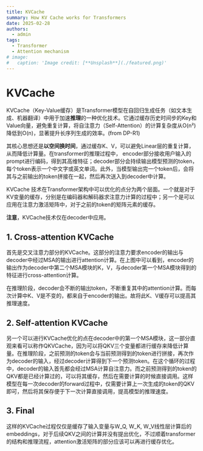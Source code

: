 ```yaml
---
title: KVCache
summary: How KV Cache works for Transformers
date: 2025-02-28
authors:
  - admin
tags:
  - Transformer
  - Attention mechanism
# image:
#   caption: 'Image credit: [**Unsplash**](./featured.png)'
---
```


# KVCache
KVCache（Key-Value缓存）是Transformer模型在自回归生成任务​（如文本生成、机器翻译）中用于加速**推理**的一种优化技术。它通过缓存历史时间步的Key和Value向量，避免重复计算，将自注意力（Self-Attention）的计算复杂度从O(n²)降低到O(n)，显著提升长序列生成的效率。(from DP-R1)

其核心思想还是**以空间换时间**，通过缓存K、V，可以避免Linear层的重复计算，从而降低计算量。在transformer的推理过程中， encoder部分接收用户输入的prompt进行编码，得到其高维特征；decoder部分会持续输出模型预测的token，每个token表示一个中文字或英文单词。此外，当模型输出完一个token后，会将其与之前输出的token拼接在一起，然后再次送入到decoder中计算。

KVCache 技术在Transformer架构中可以优化的点分为两个层面。一个就是对于KV变量的缓存，分别是在编码器和解码器求注意力计算的过程中；另一个是可以应用在注意力激活矩阵中，对于之前的token的矩阵元素的缓存。

**注意**，KVCache技术仅在decoder中应用。
<!-- ![Alt text](transformer_structure.png) -->
## 1. Cross-attention KVCache
首先是交叉注意力部分的KVCache。这部分的注意力要求encoder的输出与decoder中经过MSA的输出进行attention计算。在上图中可以看到，encoder的输出作为decoder中第二个MSA模块的K，V，与decoder第一个MSA模块得到的特征进行cross-attention计算。

在推理阶段，decoder会不断的输出token，不断重复其中的attention计算。而每次计算中K、V是不变的，都来自于encoder的输出。故将此K、V缓存可以提高其推理速度。

## 2. Self-attention KVCache
另一个可以进行KVCache优化的点在decoder中的第一个MSA模块，这一部分直观来看可以称作QKVCache，因为可以将QKV三个变量都进行缓存来降低计算量。在推理阶段，之前预测的token会与当前预测得到的token进行拼接，再次作为decoder的输入，经过decoder计算得到下一个预测token。在这个循环的过程中，decoder的输入首先都会经过MSA计算自注意力。而之前预测得到的token的QKV都是已经计算过的，可以将其缓存，然后在需要计算的时候直接调用。这样模型在每一次decoder的forward过程中，仅需要计算上一次生成的token的QKV即可，然后将其保存便于下一次计算直接调用，提高模型的推理速度。

## 3. Final
这样的KVCache过程仅仅是缓存了输入变量与W_Q, W_K, W_V线性层计算后的embeddings，对于后续QKV之间的计算并没有提出优化，不过顺着transformer的结构和推理流程，attention激活矩阵的部分应该可以再进行缓存优化。
